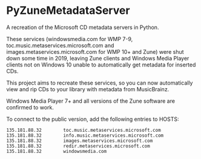 # PyZuneMetadataServer
A recreation of the Microsoft CD metadata servers in Python.

These services (windowsmedia.com for WMP 7-9, toc.music.metaservices.microsoft.com and images.metaservices.microsoft.com for WMP 10+ and Zune) were shut down some time in 2019, leaving Zune clients and Windows Media Player clients not on Windows 10 unable to automatically get metadata for inserted CDs.

This project aims to recreate these services, so you can now automatically view and rip CDs to your library with metadata from MusicBrainz.

Windows Media Player 7+ and all versions of the Zune software are confirmed to work.

To connect to the public version, add the following entries to HOSTS:

```
135.181.88.32        toc.music.metaservices.microsoft.com
135.181.88.32        info.music.metaservices.microsoft.com
135.181.88.32        images.metaservices.microsoft.com
135.181.88.32        redir.metaservices.microsoft.com
135.181.88.32        windowsmedia.com
```

